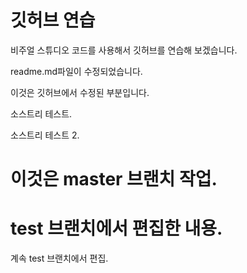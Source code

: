 # 깃허브 연습

비주얼 스튜디오 코드를 사용해서 깃허브를 연습해 보겠습니다.

readme.md파일이 수정되었습니다.

이것은 깃허브에서 수정된 부분입니다.

소스트리 테스트.

소스트리 테스트 2.


# 이것은 master 브랜치 작업.

# test 브랜치에서 편집한 내용.

계속 test 브랜치에서 편집.

